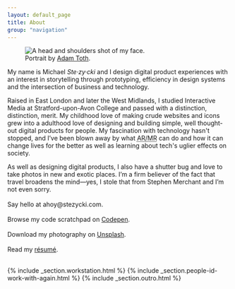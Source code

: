 ```yaml
---
layout: default_page
title: About
group: "navigation"
---
```

<div class="text-col u--m-bottom--huge">
  <figure class="gallery">
    <picture>
      <source
        type="image/webp"
        srcset="/assets/img/content/mugshot-tadam.webp 1x,
                /assets/img/content/mugshot-tadam@2x.webp 2x">
      <source
        type="image/jpg"
        srcset="/assets/img/content/mugshot-tadam.jpg 1x,
                /assets/img/content/mugshot-tadam@2x.jpg 2x">
      <img
        src="/assets/img/content/mugshot-tadam.jpg"
        srcset="/assets/img/content/mugshot-tadam.jpg 1x,
                /assets/img/content/mugshot-tadam@2x.jpg 2x"
        alt="A head and shoulders shot of my face."
        loading="auto"
        class="u--m-bottom"
        width="480"
        height="480">
    </picture>
    <figcaption class="t--center">Portrait by <a href="https://tadam.co.uk" title="Headshots from London based Photographer, Adam Toth.">Adam Toth</a>.</figcaption>
  </figure>
  <p>
    My name is Michael <dfn title="[ste-zee-key]">Ste&middot;zy&middot;cki</dfn> and I design digital product experiences with an interest in storytelling through prototyping, efficiency in design systems and the intersection of business and technology.
  </p>
  <p>
    Raised in East London and later the West Midlands, I studied Interactive Media at Stratford-upon-Avon College and passed with a distinction, distinction, merit. My childhood love of making crude websites and icons grew into a adulthood love of designing and building simple, well thought-out digital products for people. My fascination with technology hasn't stopped, and I’ve been blown away by what <abbr title="Augmented Reality/Mixed Reality">AR/MR</abbr> can do and how it can change lives for the better as well as learning about tech's uglier effects on society.
  </p>
  <p>
    As well as designing digital products, I also have a shutter bug and love to take photos in new and exotic places. I’m a firm believer of the fact that travel broadens the mind—yes, I stole that from Stephen Merchant and I’m not even sorry.<br><br>
    Say hello at <label for="toggle-checkbox" class="toggle-label" title="Drop me a line.">ahoy@stezycki.com</label>.<br><br>
    Browse my code scratchpad on <a href="https://codepen.io/mr-stezz/" title="Have a look at my code scrapbook on Codepen." rel="noreferrer" target="_blank" aria-label="Codepen (Opens in new tab)">Codepen</a>.<br><br>
    Download my photography on <a href="https://unsplash.com/@stez" title="Download my photography for free on Unsplash." rel="noreferrer" target="_blank" aria-label="Unsplash (Opens in new tab)">Unsplash</a>.<br><br>
    Read my <a href="https://codepen.io/mr-stezz/full/PLKGEG" rel="noreferrer" target="_blank" aria-label="Résumé (Opens in new tab)">r&eacute;sum&eacute;</a>.<br><br>
  </p>
</div>
{% include _section.workstation.html %}
{% include _section.people-id-work-with-again.html %}
{% include _section.outro.html %}